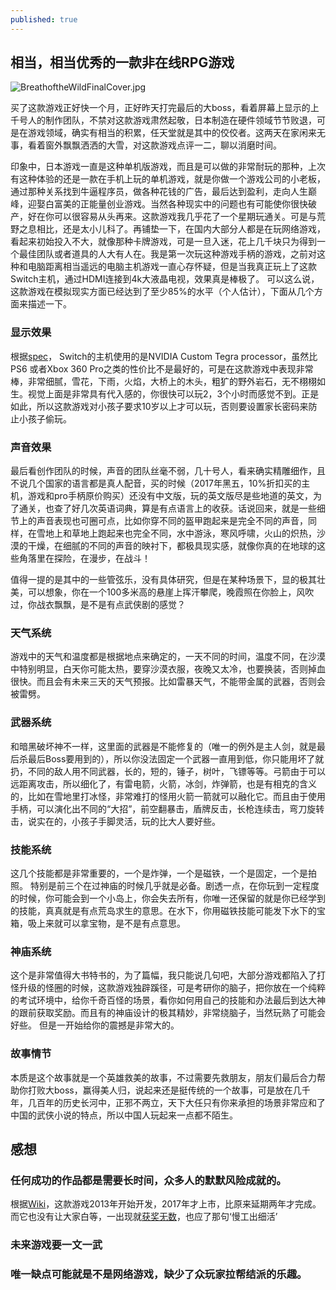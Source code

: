 ```yaml
---
published: true
---
```

## 相当，相当优秀的一款非在线RPG游戏

![BreathoftheWildFinalCover.jpg]({{site.baseurl}}/images/BreathoftheWildFinalCover.jpg)

买了这款游戏正好快一个月，正好昨天打完最后的大boss，看着屏幕上显示的上千号人的制作团队，不禁对这款游戏肃然起敬，日本制造在硬件领域节节败退，可是在游戏领域，确实有相当的积累，任天堂就是其中的佼佼者。这两天在家闲来无事，看着窗外飘飘洒洒的大雪，对这款游戏点评一二，聊以消磨时间。

印象中，日本游戏一直是这种单机版游戏，而且是可以做的非常耐玩的那种，上次有这种体验的还是一款在手机上玩的单机游戏，就是你做一个游戏公司的小老板，通过那种关系找到牛逼程序员，做各种花钱的广告，最后达到盈利，走向人生巅峰，迎娶白富美的正能量创业游戏。当然各种现实中的问题也有可能使你很快破产，好在你可以很容易从头再来。这款游戏我几乎花了一个星期玩通关。可是与荒野之息相比，还是太小儿科了。再铺垫一下，在国内大部分人都是在玩网络游戏，看起来初始投入不大，就像那种卡牌游戏，可是一旦入迷，花上几千块只为得到一个最佳团队或者道具的人大有人在。我是第一次玩这种游戏手柄的游戏，之前对这种和电脑距离相当遥远的电脑主机游戏一直心存怀疑，但是当我真正玩上了这款Switch主机，通过HDMI连接到4k大液晶电视，效果真是棒极了。 可以这么说，这款游戏在模拟现实方面已经达到了至少85%的水平（个人估计），下面从几个方面来描述一下。

### 显示效果
根据[spec](https://www.nintendo.com/switch/features/tech-specs/)， Switch的主机使用的是NVIDIA Custom Tegra processor，虽然比PS6 或者Xbox 360 Pro之类的性价比不是最好的，可是在这款游戏中表现非常棒，非常细腻，雪花，下雨，火焰，大桥上的木头，粗犷的野外岩石，无不栩栩如生。视觉上面是非常具有代入感的，你很快可以玩2，3个小时而感觉不到。正是如此，所以这款游戏对小孩子要求10岁以上才可以玩，否则要设置家长密码来防止小孩子偷玩。

### 声音效果
最后看创作团队的时候，声音的团队丝毫不弱，几十号人，看来确实精雕细作，且不说几个国家的语言都是真人配音，买的时候（2017年黑五，10%折扣买的主机，游戏和pro手柄原价购买）还没有中文版，玩的英文版尽是些地道的英文，为了通关，也查了好几次英语词典，算是有点语言上的收获。话说回来，就是一些细节上的声音表现也可圈可点，比如你穿不同的盔甲跑起来是完全不同的声音，同样，在雪地上和草地上跑起来也完全不同，水中游泳，寒风呼啸，火山的炽热，沙漠的干燥，在细腻的不同的声音的映衬下，都极具现实感，就像你真的在地球的这些角落里在探险，在漫步，在战斗！

值得一提的是其中的一些管弦乐，没有具体研究，但是在某种场景下，显的极其壮美，可以想象，你在一个100多米高的悬崖上挥汗攀爬，晚霞照在你脸上，风吹过，你战衣飘飘，是不是有点武侠剧的感觉？

### 天气系统
游戏中的天气和温度都是根据地点来确定的，一天不同的时间，温度不同，在沙漠中特别明显，白天你可能太热，要穿沙漠衣服，夜晚又太冷，也要换装，否则掉血很快。而且会有未来三天的天气预报。比如雷暴天气，不能带金属的武器，否则会被雷劈。

### 武器系统
和暗黑破坏神不一样，这里面的武器是不能修复的（唯一的例外是主人剑，就是最后杀最后Boss要用到的），所以你没法固定一个武器一直用到低，你只能用坏了就扔，不同的敌人用不同武器，长的，短的，锤子，树叶，飞镖等等。弓箭由于可以远距离攻击，所以细化了，有雷电箭，火箭，冰剑，炸弹箭，也是有相克的含义的，比如在雪地里打冰怪，非常难打的怪用火箭一箭就可以融化它。而且由于使用手柄，可以演化出不同的“大招”，前空翻暴击，盾牌反击，长枪连续击，弯刀旋转击，说实在的，小孩子手脚灵活，玩的比大人要好些。

### 技能系统
这几个技能都是非常重要的，一个是炸弹，一个是磁铁，一个是固定，一个是拍照。 特别是前三个在过神庙的时候几乎就是必备。剧透一点，在你玩到一定程度的时候，你可能会到一个小岛上，你会失去所有，你唯一还保留的就是你已经学到的技能，真真就是有点荒岛求生的意思。在水下，你用磁铁技能可能发下水下的宝箱，吸上来就可以拿宝物，是不是有点意思。

### 神庙系统
这个是非常值得大书特书的，为了篇幅，我只能说几句吧，大部分游戏都陷入了打怪升级的怪圈的时候，这款游戏独辟蹊径，可是考研你的脑子，把你放在一个纯粹的考试环境中，给你千奇百怪的场景，看你如何用自己的技能和办法最后到达大神的跟前获取奖励。而且有的神庙设计的极其精妙，非常绕脑子，当然玩熟了可能会好些。 但是一开始给你的震撼是非常大的。

### 故事情节
本质是这个故事就是一个英雄救美的故事，不过需要先救朋友，朋友们最后合力帮助你打败大boss，赢得美人归，说起来还是挺传统的一个故事，可是放在几千年，几百年的历史长河中，正邪不两立，天下大任只有你来承担的场景非常应和了中国的武侠小说的特点，所以中国人玩起来一点都不陌生。

## 感想

### 任何成功的作品都是需要长时间，众多人的默默风险成就的。
根据[Wiki](https://zh.wikipedia.org/wiki/%E5%A1%9E%E5%B0%94%E8%BE%BE%E4%BC%A0%E8%AF%B4_%E6%97%B7%E9%87%8E%E4%B9%8B%E6%81%AF)，这款游戏2013年开始开发，2017年才上市，比原来延期两年才完成。而它也没有让大家白等，一出现就[获奖无数](https://zh.wikipedia.org/wiki/%E5%A1%9E%E5%B0%94%E8%BE%BE%E4%BC%A0%E8%AF%B4_%E6%97%B7%E9%87%8E%E4%B9%8B%E6%81%AF#%E7%8D%B2%E7%8D%8E%E8%A8%98%E9%8C%84)，也应了那句‘慢工出细活’

### 未来游戏要一文一武

### 唯一缺点可能就是不是网络游戏，缺少了众玩家拉帮结派的乐趣。
